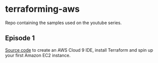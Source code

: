 # terraforming-aws
Repo containing the samples used on the youtube series.

## Episode 1
[Source code](https://github.com/cobusbernard/terraforming-aws/episode-1/README.md) to create an AWS Cloud 9 IDE, install Terraform and spin up your first Amazon EC2 instance. 
